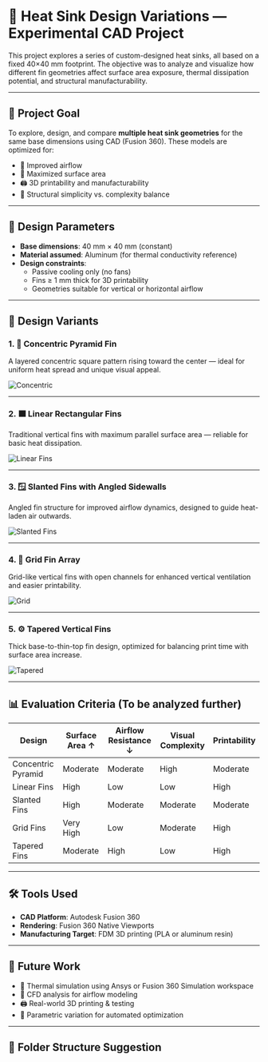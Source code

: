 # 🧊 Heat Sink Design Variations — Experimental CAD Project

This project explores a series of custom-designed heat sinks, all based on a fixed 40×40 mm footprint. The objective was to analyze and visualize how different fin geometries affect surface area exposure, thermal dissipation potential, and structural manufacturability.

---

## 🔧 Project Goal

To explore, design, and compare **multiple heat sink geometries** for the same base dimensions using CAD (Fusion 360). These models are optimized for:

- 🔺 Improved airflow
- 📐 Maximized surface area
- 🖨️ 3D printability and manufacturability
- 🧱 Structural simplicity vs. complexity balance

---

## 📐 Design Parameters

- **Base dimensions**: 40 mm × 40 mm (constant)
- **Material assumed**: Aluminum (for thermal conductivity reference)
- **Design constraints**:
  - Passive cooling only (no fans)
  - Fins ≥ 1 mm thick for 3D printability
  - Geometries suitable for vertical or horizontal airflow

---

## 🧩 Design Variants

### 1. 🔳 Concentric Pyramid Fin
A layered concentric square pattern rising toward the center — ideal for uniform heat spread and unique visual appeal.

![Concentric](![image](https://github.com/user-attachments/assets/b6a1772c-37e7-428f-ba87-550df8d8470d))

---

### 2. 🟫 Linear Rectangular Fins
Traditional vertical fins with maximum parallel surface area — reliable for basic heat dissipation.

![Linear Fins](./assets/20.png)

---

### 3. 🪟 Slanted Fins with Angled Sidewalls
Angled fin structure for improved airflow dynamics, designed to guide heat-laden air outwards.

![Slanted Fins](./assets/21.png)

---

### 4. 🧱 Grid Fin Array
Grid-like vertical fins with open channels for enhanced vertical ventilation and easier printability.

![Grid](./assets/22.png)

---

### 5. ⚙️ Tapered Vertical Fins
Thick base-to-thin-top fin design, optimized for balancing print time with surface area increase.

![Tapered](./assets/23.png)

---

## 📊 Evaluation Criteria (To be analyzed further)

| Design | Surface Area ↑ | Airflow Resistance ↓ | Visual Complexity | Printability |
|--------|----------------|----------------------|-------------------|--------------|
| Concentric Pyramid | Moderate | Moderate | High | Moderate |
| Linear Fins | High | Low | Low | High |
| Slanted Fins | High | Moderate | Moderate | Moderate |
| Grid Fins | Very High | Low | Moderate | High |
| Tapered Fins | Moderate | High | Low | High |

---

## 🛠 Tools Used

- **CAD Platform**: Autodesk Fusion 360
- **Rendering**: Fusion 360 Native Viewports
- **Manufacturing Target**: FDM 3D printing (PLA or aluminum resin)

---

## 🚀 Future Work

- 🧪 Thermal simulation using Ansys or Fusion 360 Simulation workspace
- 💨 CFD analysis for airflow modeling
- 🖨️ Real-world 3D printing & testing
- 🔁 Parametric variation for automated optimization

---

## 📂 Folder Structure Suggestion

